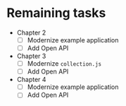 # Remaining tasks

- Chapter 2
  - [ ] Modernize example application
  - [ ] Add Open API
- Chapter 3
  - [ ] Modernize `collection.js`
  - [ ] Add Open API
- Chapter 4 
  - [ ] Modernize example application
  - [ ] Add Open API
